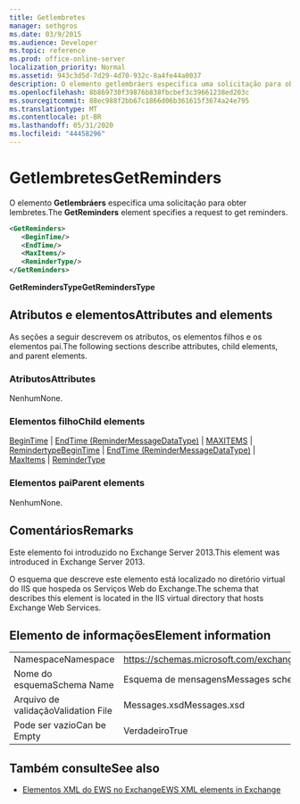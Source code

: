 ```yaml
---
title: Getlembretes
manager: sethgros
ms.date: 03/9/2015
ms.audience: Developer
ms.topic: reference
ms.prod: office-online-server
localization_priority: Normal
ms.assetid: 943c3d5d-7d29-4d70-932c-8a4fe44a0037
description: O elemento getlembráers especifica uma solicitação para obter lembretes.
ms.openlocfilehash: 8b869730f39876b838fbcbef3c39661238ed203c
ms.sourcegitcommit: 88ec988f2bb67c1866d06b361615f3674a24e795
ms.translationtype: MT
ms.contentlocale: pt-BR
ms.lasthandoff: 05/31/2020
ms.locfileid: "44458296"
---
```

# <a name="getreminders"></a><span data-ttu-id="623c3-103">Getlembretes</span><span class="sxs-lookup"><span data-stu-id="623c3-103">GetReminders</span></span>

<span data-ttu-id="623c3-104">O elemento **Getlembráers** especifica uma solicitação para obter lembretes.</span><span class="sxs-lookup"><span data-stu-id="623c3-104">The **GetReminders** element specifies a request to get reminders.</span></span> 
  
```XML
<GetReminders>
   <BeginTime/>
   <EndTime/>
   <MaxItems/>
   <ReminderType/>
</GetReminders>

```

 <span data-ttu-id="623c3-105">**GetRemindersType**</span><span class="sxs-lookup"><span data-stu-id="623c3-105">**GetRemindersType**</span></span>
## <a name="attributes-and-elements"></a><span data-ttu-id="623c3-106">Atributos e elementos</span><span class="sxs-lookup"><span data-stu-id="623c3-106">Attributes and elements</span></span>

<span data-ttu-id="623c3-107">As seções a seguir descrevem os atributos, os elementos filhos e os elementos pai.</span><span class="sxs-lookup"><span data-stu-id="623c3-107">The following sections describe attributes, child elements, and parent elements.</span></span>
  
### <a name="attributes"></a><span data-ttu-id="623c3-108">Atributos</span><span class="sxs-lookup"><span data-stu-id="623c3-108">Attributes</span></span>

<span data-ttu-id="623c3-109">Nenhum</span><span class="sxs-lookup"><span data-stu-id="623c3-109">None.</span></span>
  
### <a name="child-elements"></a><span data-ttu-id="623c3-110">Elementos filho</span><span class="sxs-lookup"><span data-stu-id="623c3-110">Child elements</span></span>

<span data-ttu-id="623c3-111">[BeginTime](begintime.md)  |  [EndTime (ReminderMessageDataType)](endtime-remindermessagedatatype.md)  |  [MAXITEMS](maxitems.md)  |  [Remindertype](remindertype.md)</span><span class="sxs-lookup"><span data-stu-id="623c3-111">[BeginTime](begintime.md) | [EndTime (ReminderMessageDataType)](endtime-remindermessagedatatype.md) | [MaxItems](maxitems.md) | [ReminderType](remindertype.md)</span></span>
  
### <a name="parent-elements"></a><span data-ttu-id="623c3-112">Elementos pai</span><span class="sxs-lookup"><span data-stu-id="623c3-112">Parent elements</span></span>

<span data-ttu-id="623c3-113">Nenhum</span><span class="sxs-lookup"><span data-stu-id="623c3-113">None.</span></span>
  
## <a name="remarks"></a><span data-ttu-id="623c3-114">Comentários</span><span class="sxs-lookup"><span data-stu-id="623c3-114">Remarks</span></span>

<span data-ttu-id="623c3-115">Este elemento foi introduzido no Exchange Server 2013.</span><span class="sxs-lookup"><span data-stu-id="623c3-115">This element was introduced in Exchange Server 2013.</span></span>
  
<span data-ttu-id="623c3-116">O esquema que descreve este elemento está localizado no diretório virtual do IIS que hospeda os Serviços Web do Exchange.</span><span class="sxs-lookup"><span data-stu-id="623c3-116">The schema that describes this element is located in the IIS virtual directory that hosts Exchange Web Services.</span></span>
  
## <a name="element-information"></a><span data-ttu-id="623c3-117">Elemento de informações</span><span class="sxs-lookup"><span data-stu-id="623c3-117">Element information</span></span>

|||
|:-----|:-----|
|<span data-ttu-id="623c3-118">Namespace</span><span class="sxs-lookup"><span data-stu-id="623c3-118">Namespace</span></span>  <br/> |https://schemas.microsoft.com/exchange/services/2006/messages  <br/> |
|<span data-ttu-id="623c3-119">Nome do esquema</span><span class="sxs-lookup"><span data-stu-id="623c3-119">Schema Name</span></span>  <br/> |<span data-ttu-id="623c3-120">Esquema de mensagens</span><span class="sxs-lookup"><span data-stu-id="623c3-120">Messages schema</span></span>  <br/> |
|<span data-ttu-id="623c3-121">Arquivo de validação</span><span class="sxs-lookup"><span data-stu-id="623c3-121">Validation File</span></span>  <br/> |<span data-ttu-id="623c3-122">Messages.xsd</span><span class="sxs-lookup"><span data-stu-id="623c3-122">Messages.xsd</span></span>  <br/> |
|<span data-ttu-id="623c3-123">Pode ser vazio</span><span class="sxs-lookup"><span data-stu-id="623c3-123">Can be Empty</span></span>  <br/> |<span data-ttu-id="623c3-124">Verdadeiro</span><span class="sxs-lookup"><span data-stu-id="623c3-124">True</span></span>  <br/> |
   
## <a name="see-also"></a><span data-ttu-id="623c3-125">Também consulte</span><span class="sxs-lookup"><span data-stu-id="623c3-125">See also</span></span>



- [<span data-ttu-id="623c3-126">Elementos XML do EWS no Exchange</span><span class="sxs-lookup"><span data-stu-id="623c3-126">EWS XML elements in Exchange</span></span>](ews-xml-elements-in-exchange.md)

